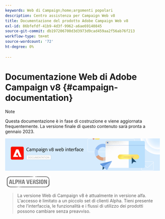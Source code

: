 ```yaml
---
keywords: Web di Campaign;home;argomenti popolari
description: Centro assistenza per Campaign Web v8
title: Documentazione del prodotto Adobe Campaign Web v8
exl-id: 86bfefdf-41b9-4d3f-9962-a6ae69140845
source-git-commit: db197206700d3d3973d9cad459aa2f56ab76f213
workflow-type: tm+mt
source-wordcount: '72'
ht-degree: 0%

---
```


# Documentazione Web di Adobe Campaign v8 {#campaign-documentation}

>[!NOTE]
>
>Questa documentazione è in fase di costruzione e viene aggiornata frequentemente. La versione finale di questo contenuto sarà pronta a gennaio 2023.

![](assets/do-not-localize/banner-documentationv8.png)

![](assets/do-not-localize/badge.png)

>La versione Web di Campaign v8 è attualmente in versione alfa. L&#39;accesso è limitato a un piccolo set di clienti Alpha. Tieni presente che l’interfaccia, le funzionalità e i flussi di utilizzo dei prodotti possono cambiare senza preavviso.
